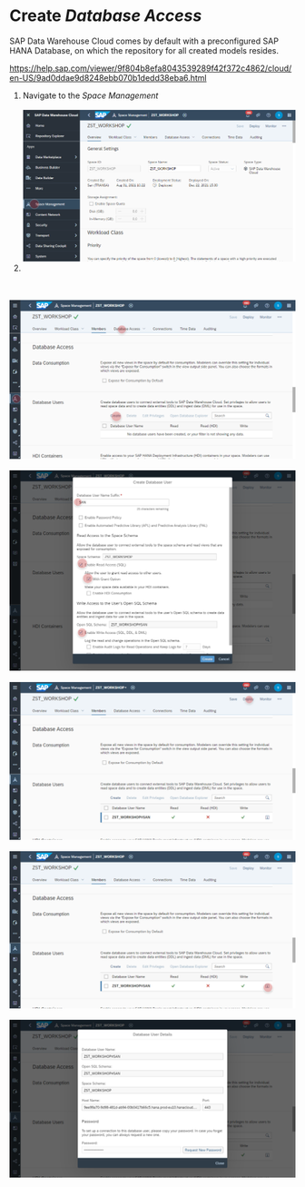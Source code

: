 # Create _Database Access_ 
SAP Data Warehouse Cloud comes by default with a preconfigured SAP HANA Database, on which the repository for all created models resides.




https://help.sap.com/viewer/9f804b8efa8043539289f42f372c4862/cloud/en-US/9ad0ddae9d8248ebb070b1dedd38eba6.html

1. Navigate to the _Space Management_ 
  <br><br>![](../images/open_sql_00.png)
3. 
<br><br>![](../images/open_sql_01.png)
<br><br>![](../images/open_sql_02.png)
<br><br>![](../images/open_sql_03.png)
<br><br>![](../images/open_sql_04.png)
<br><br>![](../images/open_sql_05.png)
